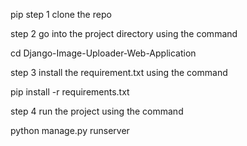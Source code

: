 pip step 1 
clone the repo 


step 2 
go into the project directory  using the command 


cd Django-Image-Uploader-Web-Application

step 3 
install the requirement.txt using the command 


pip install -r requirements.txt

step 4 
run the project using the command 


python manage.py runserver 
